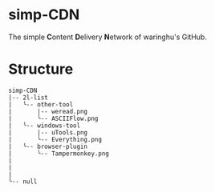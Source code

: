 # simp-CDN
The simple **C**ontent **D**elivery **N**etwork of waringhu's GitHub.

# Structure

```
simp-CDN
|-- 2l-list
|   ╰-- other-tool
|       |-- weread.png
|       ╰-- ASCIIFlow.png
|   ╰-- windows-tool
|       |-- uTools.png
|       ╰-- Everything.png
|   ╰-- browser-plugin
|       ╰-- Tampermonkey.png
|
|
|
╰-- null
```
